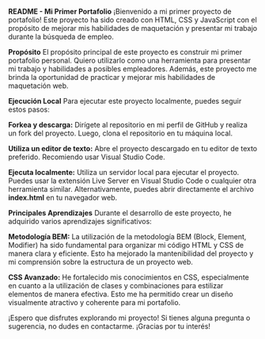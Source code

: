 **README - Mi Primer Portafolio**
¡Bienvenido a mi primer proyecto de portafolio! Este proyecto ha sido creado con HTML, CSS y JavaScript con el propósito de mejorar mis habilidades de maquetación y presentar mi trabajo durante la búsqueda de empleo.

**Propósito**
El propósito principal de este proyecto es construir mi primer portafolio personal. Quiero utilizarlo como una herramienta para presentar mi trabajo y habilidades a posibles empleadores. Además, este proyecto me brinda la oportunidad de practicar y mejorar mis habilidades de maquetación web.

**Ejecución Local**
Para ejecutar este proyecto localmente, puedes seguir estos pasos:

**Forkea y descarga:** Dirígete al repositorio en mi perfil de GitHub y realiza un fork del proyecto. Luego, clona el repositorio en tu máquina local.

**Utiliza un editor de texto:** Abre el proyecto descargado en tu editor de texto preferido. Recomiendo usar Visual Studio Code.

**Ejecuta localmente:** Utiliza un servidor local para ejecutar el proyecto. Puedes usar la extensión Live Server en Visual Studio Code o cualquier otra herramienta similar. Alternativamente, puedes abrir directamente el archivo **index.html** en tu navegador web.

**Principales Aprendizajes**
Durante el desarrollo de este proyecto, he adquirido varios aprendizajes significativos:

**Metodología BEM:** La utilización de la metodología BEM (Block, Element, Modifier) ha sido fundamental para organizar mi código HTML y CSS de manera clara y eficiente. Esto ha mejorado la mantenibilidad del proyecto y mi comprensión sobre la estructura de un proyecto web.

**CSS Avanzado:** He fortalecido mis conocimientos en CSS, especialmente en cuanto a la utilización de clases y combinaciones para estilizar elementos de manera efectiva. Esto me ha permitido crear un diseño visualmente atractivo y coherente para mi portafolio.

¡Espero que disfrutes explorando mi proyecto! Si tienes alguna pregunta o sugerencia, no dudes en contactarme. ¡Gracias por tu interés!
